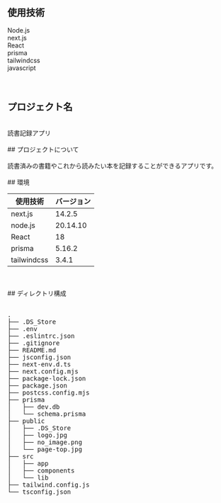 ## 使用技術<br>
Node.js<br>
next.js<br>
React<br>
prisma<br>
tailwindcss<br>
javascript<br>
<br>
<br>
## プロジェクト名<br>
<br>
読書記録アプリ<br>
<br>
## プロジェクトについて<br>
<br>
読書済みの書籍やこれから読みたい本を記録することができるアプリです。<br>
<br>
## 環境<br>

| 使用技術 | バージョン |
| --- | --- |
| next.js | 14.2.5 |
| node.js | 20.14.10 |
| React | 18 |
| prisma | 5.16.2 |
| tailwindcss | 3.4.1 |
<br>
<br>
## ディレクトリ構成<br>
<br>
<pre>
.
├── .DS_Store
├── .env
├── .eslintrc.json
├── .gitignore
├── README.md
├── jsconfig.json
├── next-env.d.ts
├── next.config.mjs
├── package-lock.json
├── package.json
├── postcss.config.mjs
├── prisma
│   ├── dev.db
│   └── schema.prisma
├── public
│   ├── .DS_Store
│   ├── logo.jpg
│   ├── no_image.png
│   └── page-top.jpg
├── src
│   ├── app
│   ├── components
│   └── lib
├── tailwind.config.js
└── tsconfig.json
</pre>
